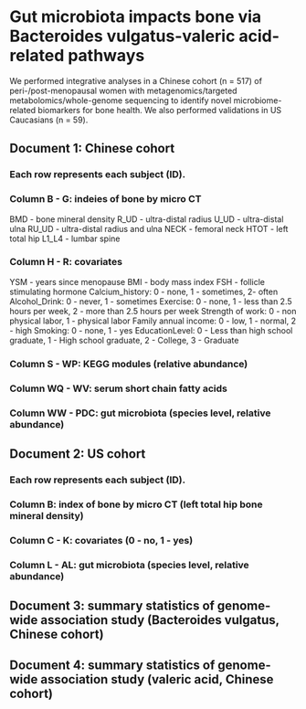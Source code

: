 # Gut microbiota impacts bone via Bacteroides vulgatus-valeric acid-related pathways
We performed integrative analyses in a Chinese cohort (n = 517) of peri-/post-menopausal women with metagenomics/targeted metabolomics/whole-genome sequencing to identify novel microbiome-related biomarkers for bone health. We also performed validations in US Caucasians (n = 59).
## Document 1: Chinese cohort 
### Each row represents each subject (ID). 
### Column B - G: indeies of bone by micro CT
BMD - bone mineral density
R_UD - ultra-distal radius
U_UD - ultra-distal ulna
RU_UD - ultra-distal radius and ulna
NECK - femoral neck
HTOT - left total hip
L1_L4 - lumbar spine
### Column H - R: covariates
YSM - years since menopause
BMI - body mass index
FSH - follicle stimulating hormone
Calcium_history: 0 - none, 1 - sometimes, 2- often
Alcohol_Drink: 0 - never, 1 - sometimes
Exercise: 0 - none, 1 - less than 2.5 hours per week, 2 - more than 2.5 hours per week
Strength of work: 0 - non physical labor, 1 - physical labor
Family annual income: 0 - low, 1 - normal, 2 - high
Smoking: 0 - none, 1 - yes
EducationLevel: 0 - Less than high school graduate, 1 - High school graduate, 2 - College, 3 - Graduate
### Column S - WP: KEGG modules (relative abundance)
### Column WQ - WV: serum short chain fatty acids
### Column WW - PDC: gut microbiota (species level, relative abundance)
## Document 2: US cohort
### Each row represents each subject (ID). 
### Column B: index of bone by micro CT (left total hip bone mineral density)
### Column C - K: covariates (0 - no, 1 - yes)
### Column L - AL: gut microbiota (species level, relative abundance)
## Document 3: summary statistics of genome-wide association study (Bacteroides vulgatus, Chinese cohort)
## Document 4: summary statistics of genome-wide association study (valeric acid, Chinese cohort)

